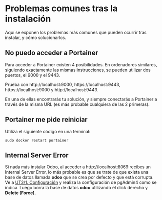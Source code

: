 # Problemas comunes tras la instalación

Aquí se exponen los problemas más comunes que pueden ocurrir tras instalar, y cómo solucionarlos.

## No puedo acceder a Portainer

Para acceder a Portainer existen 4 posibilidades. En ordenadores similares, siguiendo exactamente las mismas instrucciones, se pueden utilizar dos puertos, el 9000 y el 9443.

Prueba con http://localhost:9000, https://localhost:9443, https://localhost:9000 y http://localhost:9443.

En una de ellas encontrarás tu solución, y siempre conectarás a Portainer a través de la misma URL (es más probable cualquiera de las 2 primeras).

## Portainer me pide reiniciar

Utiliza el siguiente código en una terminal:

```
sudo docker restart portainer
```

## Internal Server Error

Si nada más instalar Odoo, al acceder a http://localhost:8069 recibes un Internal Server Error, lo más probable es que se trate de que exista una base de datos llamada **odoo** que se crea por defecto y que está corrupta.
Ve a [UT3/1. Configuración](https://github.com/canarydev/SGE/blob/main/UT3/1.%20Configuraci%C3%B3n.md) y realiza la configuración de pgAdmin4 como se indica. Luego borra la base de datos **odoo** utilizando el click derecho y **Delete (Force)**.
